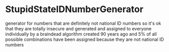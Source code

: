 # StupidStateIDNumberGenerator
generator for numbers that are definitely not national ID numbers so it's ok that they are totally insecure and generated and assigned to everyone individually by a braindead algorithm created 90 years ago and 5% of all possible combinations have been assigned because they are not national ID numbers
